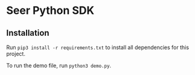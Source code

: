 # Seer Python SDK

## Installation
Run `pip3 install -r requirements.txt` to install all dependencies for this project.

To run the demo file, run `python3 demo.py`.